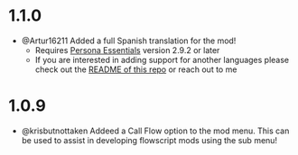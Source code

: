 # 1.1.0
- @Artur16211 Added a full Spanish translation for the mod!
  - Requires [Persona Essentials](https://github.com/Sewer56/p5rpc.modloader) version 2.9.2 or later
  - If you are interested in adding support for another languages please check out the [README of this repo](https://github.com/AnimatedSwine37/p4g64.customSubMenu) or reach out to me

# 1.0.9
- @krisbutnottaken Addeed a Call Flow option to the mod menu. This can be used to assist in developing flowscript mods using the sub menu!